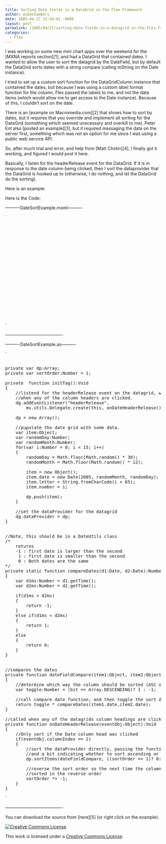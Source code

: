 ```yaml
---
title: Sorting Date fields in a DataGrid in the Flex Framework
author: mikechambers
date: 2005-04-27 12:54:01 -0800
layout: post
permalink: /2005/04/27/sorting-date-fields-in-a-datagrid-in-the-flex-framework/
categories:
  - Flex
---
```



I was working on some new mini chart apps over the weekend for the [MXNA reports section][1], and had a DataGrid that contained dates. I wanted to allow the user to sort the datagrid by the DateField, but by default the DataGrid sorts dates with a string compare (calling toString on the Date instance).

I tried to set up a custom sort function for the DataGridColumn instance that contained the dates, but because I was using a custom label format function for the column, Flex passed the labels to me, and not the data items (which would allow me to get access to the Date instance). Because of this, I couldn&#8217;t sort on the date.

<!--more-->

There is an [example on Macromedia.com][2] that shows how to sort by dates, but it requires that you override and implement all sorting for the DataGrid (something which seemed unecessary and overkill to me). Peter Ent also [posted an example][3], but it required massaging the data on the server first, something which was not an option for me since I was using a public web service API.

So, after much trial and error, and help from [Matt Chotin][4], I finally got it working, and figured I would post it here.

Basically, I listen for the headerRelease event for the DataGrid. If it is in response to the date column being clicked, then I sort the dataprovider that the DataGrid is hooked up to (otherwise, I do nothing, and let the DataGrid do the sorting).

Here is an example:



Here is the Code:

&#8212;&#8212;&#8212;-DateSortExample.mxml&#8212;&#8212;&#8212;-

`
<pre><?xml version="1.0"?>

<mx:Application xmlns:mx="http://www.macromedia.com/2003/mxml" initialize="initTag()"
	backgroundColor="0xFFFFFF" marginTop="0" marginLeft="0" marginRight="0" marginBottom="0">		
	
	<mx:Script source="DateSortExample.as" />   

	<mx:Panel title="DataGrid Date sorting example" width="475" height="350">
	
	    <mx:DataGrid id="dg" height="100%" width="100%">
	        	<mx:columns>
		        <mx:Array>
            	        <mx:DataGridColumn headerText="Letters" width="50" columnName="letter" />
            	        <mx:DataGridColumn headerText="Numbers" width="50" columnName="number" />
            	        <mx:DataGridColumn headerText="Dates" columnName="date" />
            	   </mx:Array>
            	</mx:columns>
	    </mx:DataGrid>
	
	</mx:Panel>
</mx:Application></pre>
<p>`

&#8212;&#8212;&#8212;&#8212;&#8212;&#8212;&#8212;&#8212;&#8212;&#8212;&#8212;&#8212;&#8212;-

&#8212;&#8212;&#8212;-DateSortExample.as&#8212;&#8212;&#8212;-

`
<pre>

private var dp:Array;
private var sortOrder:Number = 1;

private  function initTag():Void
{
	//listend for the headerRelease event on the datagrid, which is broadcast
	//when any of the column headers are clicked.
	dg.addEventListener("headerRelease",
		mx.utils.Delegate.create(this, onDateHeaderRelease));
	
	dp = new Array();
	
	//pupulate the date grid with some data.
	var item:Object;
	var randomDay:Number;
	var randomMonth:Number;
	for(var i:Number = 0; i < 15; i++)
	{
		randomDay = Math.floor(Math.random() * 30);
		randomMonth = Math.floor(Math.random() * 12);
		
		item = new Object();
		item.date = new Date(2005, randomMonth, randomDay);
		item.letter = String.fromCharCode(i + 65);
		item.number = i;
		
		dp.push(item);
	}
	
	//set the dataProvider for the datagrid
	dg.dataProvider = dp;
}


//Note, this should be in a DateUtils class
/*
	returns
	-1 : first date is larger than the second
	 1 : first date is smaller than the second
	 0 : Both dates are the same
*/
private static function compareDates(d1:Date, d2:Date):Number
{
	var d1ms:Number = d1.getTime();
	var d2ms:Number = d2.getTime();
	
	if(d1ms > d2ms)
	{
		return -1;
	}
	else if(d1ms < d2ms)
	{
		return 1;
	}
	else
	{
		return 0;
	}
}


//compares the dates
private function dateFieldCompare(item1:Object, item2:Object, bit:Number):Number
{
	//determine which way the column should be sorted (ASC or DESC
	var toggle:Number = (bit == Array.DESCENDING)? 1 : -1;
	
	//call compare date function, and then toggle the sort direction
	return toggle * compareDates(item1.date,item2.date);
}

//called when any of the datagrids column headings are clicked
private function onDateHeaderRelease(eventObj:Object):Void
{	
	//Only sort if the Date column head was clicked
	if(eventObj.columnIndex == 2)
	{
		//sort the dataProvider directly, passing the function to do the sort
		//and a bit indicating whether to sort ascending or descending
		dp.sortItems(dateFieldCompare, ((sortOrder == 1)? 0: Array.DESCENDING));
		
		//reverse the sort order so the next time the column is clicked, it is
		//sorted in the reverse order
		sortOrder *= -1;
	}
}</pre>
<p>`

&#8212;&#8212;&#8212;&#8212;&#8212;&#8212;&#8212;&#8212;&#8212;&#8212;&#8212;&#8212;&#8212;-

You can download the source from [here][5] (or right click on the example).

<!-- Creative Commons License -->

  
<a rel="license" href="http://creativecommons.org/licenses/by/2.0/"><img alt="Creative Commons License" border="0" src="http://creativecommons.org/images/public/somerights20.gif" /></a>

This work is licensed under a <a rel="license" href="http://creativecommons.org/licenses/by/2.0/">Creative Commons License</a>.  
<!-- /Creative Commons License -->

<!--</p>

<rdf:RDF xmlns="http://web.resource.org/cc/"  
xmlns:dc="http://purl.org/dc/elements/1.1/"  
xmlns:rdf="http://www.w3.org/1999/02/22-rdf-syntax-ns#">  
<Work rdf:about=""><license rdf:resource="http://creativecommons.org/licenses/by/2.0/" /> </Work>

<License rdf:about="http://creativecommons.org/licenses/by/2.0/"><permits rdf:resource="http://web.resource.org/cc/Reproduction" /> <permits rdf:resource="http://web.resource.org/cc/Distribution" /> <requires rdf:resource="http://web.resource.org/cc/Notice" />

  
<requires rdf:resource="http://web.resource.org/cc/Attribution" /></p> <permits rdf:resource="http://web.resource.org/cc/DerivativeWorks" /> </License></p> 
</rdf:RDF>  
&#8211;>

 [1]: http://weblogs.macromedia.com/mxna/reports/
 [2]: http://www.macromedia.com/support/documentation/en/flex/1_5/releasenotes.html#latenews
 [3]: /pent/archives/006686.cfm
 [4]: /mchotin/
 [5]: /mesh/files/DateSortExample/DateSortExample.zip